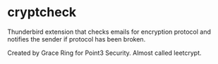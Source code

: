# cryptcheck
Thunderbird extension that checks emails for encryption protocol and notifies the sender if protocol has been broken.

Created by Grace Ring for Point3 Security. Almost called leetcrypt.
